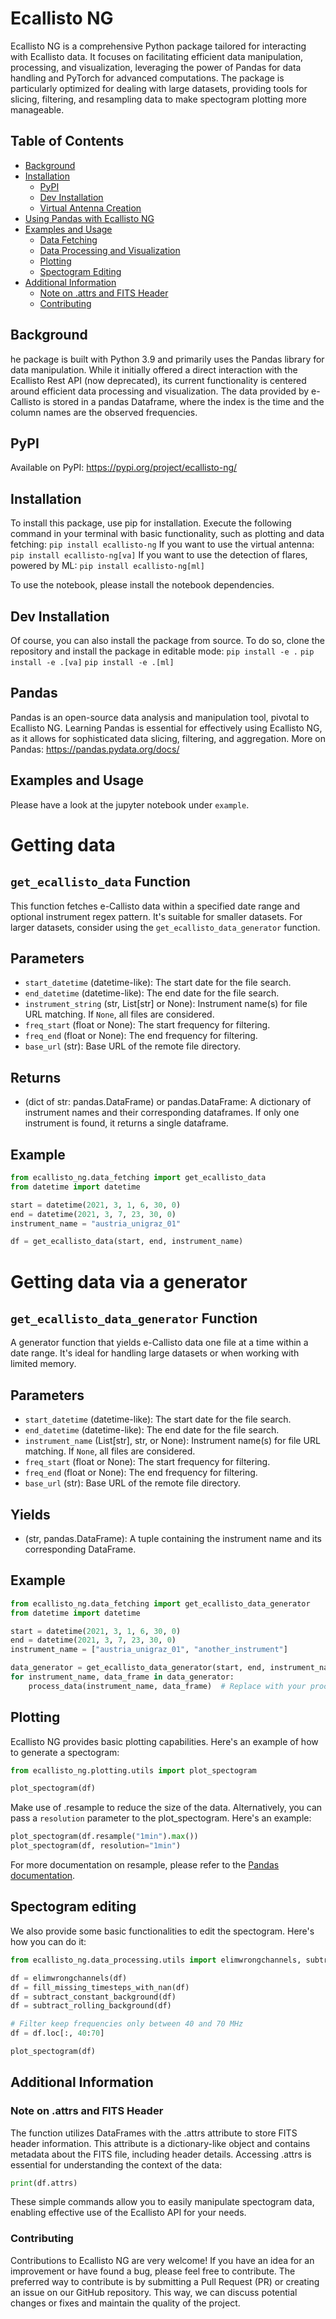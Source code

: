 # Ecallisto NG 
Ecallisto NG is a comprehensive Python package tailored for interacting with Ecallisto data. It focuses on facilitating efficient data manipulation, processing, and visualization, leveraging the power of Pandas for data handling and PyTorch for advanced computations. The package is particularly optimized for dealing with large datasets, providing tools for slicing, filtering, and resampling data to make spectogram plotting more manageable.

## Table of Contents
- [Background](#background)
- [Installation](#installation)
  - [PyPI](#pypi)
  - [Dev Installation](#dev-installation)
  - [Virtual Antenna Creation](#creation-of-the-virtual-antenna)
- [Using Pandas with Ecallisto NG](#pandas)
- [Examples and Usage](#examples-and-usage)
  - [Data Fetching](#data-fetching-deprecated)
  - [Data Processing and Visualization](#data-processing-and-visualization)
  - [Plotting](#plotting)
  - [Spectogram Editing](#spectogram-editing)
- [Additional Information](#additional-information)
  - [Note on .attrs and FITS Header](#note-on-attrs-and-fits-header)
  - [Contributing](#contributing)

## Background
he package is built with Python 3.9 and primarily uses the Pandas library for data manipulation. While it initially offered a direct interaction with the Ecallisto Rest API (now deprecated), its current functionality is centered around efficient data processing and visualization. The data provided by e-Callisto is stored in a pandas Dataframe, where the index is the time and the column names are the observed frequencies.

## PyPI
Available on PyPI: https://pypi.org/project/ecallisto-ng/

## Installation
To install this package, use pip for installation. Execute the following command in your terminal with basic functionality, such as plotting and data fetching:
```pip install ecallisto-ng```
If you want to use the virtual antenna:
```pip install ecallisto-ng[va]```
If you want to use the detection of flares, powered by ML:
```pip install ecallisto-ng[ml]```

To use the notebook, please install the notebook dependencies.

## Dev Installation
Of course, you can also install the package from source. To do so, clone the repository and install the package in editable mode:
```pip install -e .```
```pip install -e .[va]```
```pip install -e .[ml]```

## Pandas
Pandas is an open-source data analysis and manipulation tool, pivotal to Ecallisto NG. Learning Pandas is essential for effectively using Ecallisto NG, as it allows for sophisticated data slicing, filtering, and aggregation. More on Pandas: https://pandas.pydata.org/docs/

## Examples and Usage
Please have a look at the jupyter notebook under `example`.

# Getting data
## `get_ecallisto_data` Function

This function fetches e-Callisto data within a specified date range and optional instrument regex pattern. It's suitable for smaller datasets. For larger datasets, consider using the `get_ecallisto_data_generator` function.

## Parameters
- `start_datetime` (datetime-like): The start date for the file search.
- `end_datetime` (datetime-like): The end date for the file search.
- `instrument_string` (str, List[str] or None): Instrument name(s) for file URL matching. If `None`, all files are considered.
- `freq_start` (float or None): The start frequency for filtering.
- `freq_end` (float or None): The end frequency for filtering.
- `base_url` (str): Base URL of the remote file directory.

## Returns
- (dict of str: pandas.DataFrame) or pandas.DataFrame: A dictionary of instrument names and their corresponding dataframes. If only one instrument is found, it returns a single dataframe.

## Example
```python
from ecallisto_ng.data_fetching import get_ecallisto_data
from datetime import datetime

start = datetime(2021, 3, 1, 6, 30, 0)
end = datetime(2021, 3, 7, 23, 30, 0)
instrument_name = "austria_unigraz_01"

df = get_ecallisto_data(start, end, instrument_name)
```
# Getting data via a generator
## `get_ecallisto_data_generator` Function

A generator function that yields e-Callisto data one file at a time within a date range. It's ideal for handling large datasets or when working with limited memory.

## Parameters
- `start_datetime` (datetime-like): The start date for the file search.
- `end_datetime` (datetime-like): The end date for the file search.
- `instrument_name` (List[str], str, or None): Instrument name(s) for file URL matching. If `None`, all files are considered.
- `freq_start` (float or None): The start frequency for filtering.
- `freq_end` (float or None): The end frequency for filtering.
- `base_url` (str): Base URL of the remote file directory.

## Yields
- (str, pandas.DataFrame): A tuple containing the instrument name and its corresponding DataFrame.

## Example
```python
from ecallisto_ng.data_fetching import get_ecallisto_data_generator
from datetime import datetime

start = datetime(2021, 3, 1, 6, 30, 0)
end = datetime(2021, 3, 7, 23, 30, 0)
instrument_name = ["austria_unigraz_01", "another_instrument"]

data_generator = get_ecallisto_data_generator(start, end, instrument_name)
for instrument_name, data_frame in data_generator:
    process_data(instrument_name, data_frame)  # Replace with your processing function

```
## Plotting 
Ecallisto NG provides basic plotting capabilities. Here's an example of how to generate a spectogram:
```python
from ecallisto_ng.plotting.utils import plot_spectogram

plot_spectogram(df)
```
Make use of .resample to reduce the size of the data. Alternatively, you can pass a `resolution` parameter to the plot_spectogram. Here's an example:
```python
plot_spectogram(df.resample("1min").max())
plot_spectogram(df, resolution="1min")
```
For more documentation on resample, please refer to the [Pandas documentation](https://pandas.pydata.org/docs/reference/api/pandas.DataFrame.resample.html).
## Spectogram editing
We also provide some basic functionalities to edit the spectogram. Here's how you can do it:
```python
from ecallisto_ng.data_processing.utils import elimwrongchannels, subtract_constant_background, subtract_rolling_background

df = elimwrongchannels(df)
df = fill_missing_timesteps_with_nan(df)
df = subtract_constant_background(df)
df = subtract_rolling_background(df)

# Filter keep frequencies only between 40 and 70 MHz
df = df.loc[:, 40:70]

plot_spectogram(df)
```
## Additional Information
### Note on .attrs and FITS Header
The function utilizes DataFrames with the .attrs attribute to store FITS header information. This attribute is a dictionary-like object and contains metadata about the FITS file, including header details. Accessing .attrs is essential for understanding the context of the data:

```python
print(df.attrs)
```

These simple commands allow you to easily manipulate spectogram data, enabling effective use of the Ecallisto API for your needs.

### Contributing
Contributions to Ecallisto NG are very welcome! If you have an idea for an improvement or have found a bug, please feel free to contribute. The preferred way to contribute is by submitting a Pull Request (PR) or creating an issue on our GitHub repository. This way, we can discuss potential changes or fixes and maintain the quality of the project.